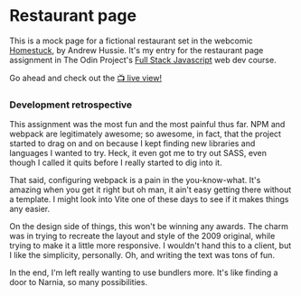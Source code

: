 # Restaurant page

This is a mock page for a fictional restaurant set in the webcomic [Homestuck](https://www.homestuck.com/story), by Andrew Hussie. It's my entry for the restaurant page assignment in The Odin Project's [Full Stack Javascript](https://www.theodinproject.com/paths/full-stack-javascript) web dev course.

Go ahead and check out the [📺 live view!](https://vicpues.github.io/restaurant-page/)

### Development retrospective

This assignment was the most fun and the most painful thus far. NPM and webpack are legitimately awesome; so awesome, in fact, that the project started to drag on and on because I kept finding new libraries and languages I wanted to try. Heck, it even got me to try out SASS, even though I called it quits before I really started to dig into it.

That said, configuring webpack is a pain in the you-know-what. It's amazing when you get it right but oh man, it ain't easy getting there without a template. I might look into Vite one of these days to see if it makes things any easier.

On the design side of things, this won't be winning any awards. The charm was in trying to recreate the layout and style of the 2009 original, while trying to make it a little more responsive. I wouldn't hand this to a client, but I like the simplicity, personally. Oh, and writing the text was tons of fun.

In the end, I'm left really wanting to use bundlers more. It's like finding a door to Narnia, so many possibilities.